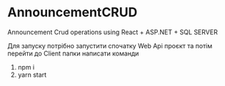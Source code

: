 # AnnouncementCRUD
Announcement Crud operations using React + ASP.NET + SQL SERVER


Для запуску потрібно запустити спочатку Web Api проєкт та потім перейти до Client папки
написати команди 
1) npm i
2) yarn start
